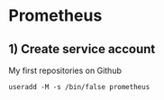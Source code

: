 # Prometheus
## 1) Create service account
My first repositories on Github 
```
useradd -M -s /bin/false prometheus
```
